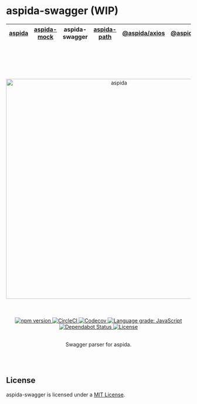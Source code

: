 # aspida-swagger (WIP)

| [aspida] | [aspida-mock] | aspida-swagger | [aspida-path] | [@aspida/axios] | [@aspida/ky] | [@aspida/fetch] |
| -------- | ------------- | -------------- | ------------- | --------------- | ------------ | --------------- |


<br />
<br />
<br />
<br />
<br />
<div align="center">
  <img src="https://aspidajs.github.io/aspida/logos/svg/black.svg" alt="aspida" title="aspida" width="600" />
</div>
<br />
<br />
<br />
<div align="center">
  <a href="https://www.npmjs.com/package/aspida-swagger">
    <img src="https://img.shields.io/npm/v/aspida-swagger" alt="npm version" />
  </a>
  <a href="https://circleci.com/gh/aspidajs/aspida">
    <img src="https://img.shields.io/circleci/build/github/aspidajs/aspida.svg?label=test" alt="CircleCI" />
  </a>
  <a href="https://codecov.io/gh/aspidajs/aspida">
    <img src="https://img.shields.io/codecov/c/github/aspidajs/aspida.svg" alt="Codecov" />
  </a>
  <a href="https://lgtm.com/projects/g/aspidajs/aspida/context:javascript">
    <img src="https://img.shields.io/lgtm/grade/javascript/g/aspidajs/aspida.svg" alt="Language grade: JavaScript" />
  </a>
  <a href="https://dependabot.com">
    <img src="https://api.dependabot.com/badges/status?host=github&repo=aspidajs/aspida" alt="Dependabot Status" />
  </a>
  <a href="https://github.com/aspidajs/aspida/blob/master/packages/aspida-swagger/LICENSE">
    <img src="https://img.shields.io/npm/l/aspida-swagger" alt="License" />
  </a>
</div>
<br />
<p align="center">Swagger parser for aspida.</p>
<br />
<br />

## License

aspida-swagger is licensed under a [MIT License](LICENSE).

[aspida]: ../aspida
[aspida-mock]: ../aspida-mock
[aspida-path]: ../aspida-path
[@aspida/axios]: ../aspida-axios
[@aspida/ky]: ../aspida-ky
[@aspida/fetch]: ../aspida-fetch
